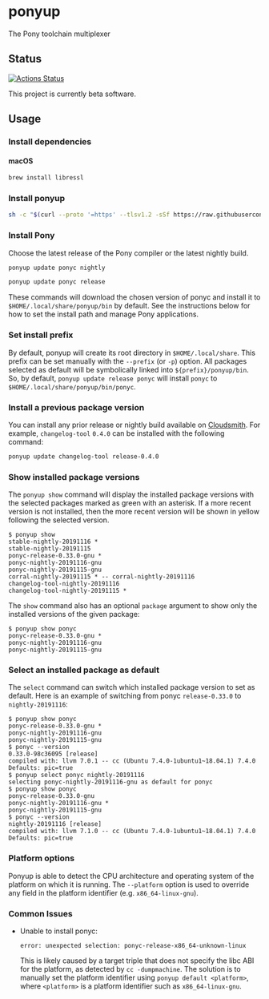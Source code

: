 # ponyup

The Pony toolchain multiplexer

## Status

[![Actions Status](https://github.com/ponylang/ponyup/workflows/vs-ponyc-latest/badge.svg)](https://github.com/ponylang/ponyup/actions)

This project is currently beta software.

## Usage

### Install dependencies

#### macOS

```bash
brew install libressl
```

### Install ponyup

```bash
sh -c "$(curl --proto '=https' --tlsv1.2 -sSf https://raw.githubusercontent.com/ponylang/ponyup/latest-release/ponyup-init.sh)"
```

### Install Pony

Choose the latest release of the Pony compiler or the latest nightly build.

```bash
ponyup update ponyc nightly
```

```bash
ponyup update ponyc release
```

These commands will download the chosen version of ponyc and install it to `$HOME/.local/share/ponyup/bin` by default. See the instructions below for how to set the install path and manage Pony applications.

### Set install prefix

By default, ponyup will create its root directory in `$HOME/.local/share`. This prefix can be set manually with the `--prefix` (or `-p`) option. All packages selected as default will be symbolically linked into `${prefix}/ponyup/bin`. So, by default, `ponyup update release ponyc` will install `ponyc` to `$HOME/.local/share/ponyup/bin/ponyc`.

### Install a previous package version

You can install any prior release or nightly build available on [Cloudsmith](https://cloudsmith.io/~ponylang/repos/). For example, `changelog-tool` `0.4.0` can be installed with the following command:

```bash
ponyup update changelog-tool release-0.4.0
```

### Show installed package versions

The `ponyup show` command will display the installed package versions with the selected packages marked as green with an asterisk. If a more recent version is not installed, then the more recent version will be shown in yellow following the selected version.

```console
$ ponyup show
stable-nightly-20191116 *
stable-nightly-20191115
ponyc-release-0.33.0-gnu *
ponyc-nightly-20191116-gnu
ponyc-nightly-20191115-gnu
corral-nightly-20191115 * -- corral-nightly-20191116
changelog-tool-nightly-20191116
changelog-tool-nightly-20191115 *
```

The `show` command also has an optional `package` argument to show only the installed versions of the given package:

```console
$ ponyup show ponyc
ponyc-release-0.33.0-gnu *
ponyc-nightly-20191116-gnu
ponyc-nightly-20191115-gnu
```

### Select an installed package as default

The `select` command can switch which installed package version to set as default. Here is an example of switching from ponyc `release-0.33.0` to `nightly-20191116`:

```console
$ ponyup show ponyc
ponyc-release-0.33.0-gnu *
ponyc-nightly-20191116-gnu
ponyc-nightly-20191115-gnu
$ ponyc --version
0.33.0-98c36095 [release]
compiled with: llvm 7.0.1 -- cc (Ubuntu 7.4.0-1ubuntu1~18.04.1) 7.4.0
Defaults: pic=true
$ ponyup select ponyc nightly-20191116
selecting ponyc-nightly-20191116-gnu as default for ponyc
$ ponyup show ponyc
ponyc-release-0.33.0-gnu
ponyc-nightly-20191116-gnu *
ponyc-nightly-20191115-gnu
$ ponyc --version
nightly-20191116 [release]
compiled with: llvm 7.1.0 -- cc (Ubuntu 7.4.0-1ubuntu1~18.04.1) 7.4.0
Defaults: pic=true
```

### Platform options

Ponyup is able to detect the CPU architecture and operating system of the platform on which it is running. The `--platform` option is used to override any field in the platform identifier (e.g. `x86_64-linux-gnu`).

### Common Issues

- Unable to install ponyc:

  ```console
  error: unexpected selection: ponyc-release-x86_64-unknown-linux
  ```

  This is likely caused by a target triple that does not specify the libc ABI for the platform, as detected by `cc -dumpmachine`. The solution is to manually set the platform identifier using `ponyup default <platform>`, where `<platform>` is a platform identifier such as `x86_64-linux-gnu`.
